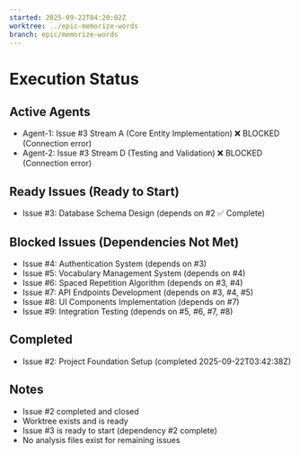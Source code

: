 ```yaml
---
started: 2025-09-22T04:20:02Z
worktree: ../epic-memorize-words
branch: epic/memorize-words
---
```


# Execution Status

## Active Agents
- Agent-1: Issue #3 Stream A (Core Entity Implementation) ❌ BLOCKED (Connection error)
- Agent-2: Issue #3 Stream D (Testing and Validation) ❌ BLOCKED (Connection error)

## Ready Issues (Ready to Start)
- Issue #3: Database Schema Design (depends on #2 ✅ Complete)

## Blocked Issues (Dependencies Not Met)
- Issue #4: Authentication System (depends on #3)
- Issue #5: Vocabulary Management System (depends on #4)
- Issue #6: Spaced Repetition Algorithm (depends on #3, #4)
- Issue #7: API Endpoints Development (depends on #3, #4, #5)
- Issue #8: UI Components Implementation (depends on #7)
- Issue #9: Integration Testing (depends on #5, #6, #7, #8)

## Completed
- Issue #2: Project Foundation Setup (completed 2025-09-22T03:42:38Z)

## Notes
- Issue #2 completed and closed
- Worktree exists and is ready
- Issue #3 is ready to start (dependency #2 complete)
- No analysis files exist for remaining issues